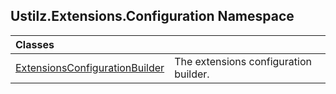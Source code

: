 ## Ustilz.Extensions.Configuration Namespace

| Classes | |
| :--- | :--- |
| [ExtensionsConfigurationBuilder](Ustilz.Extensions.Configuration.ExtensionsConfigurationBuilder.md 'Ustilz.Extensions.Configuration.ExtensionsConfigurationBuilder') | The extensions configuration builder. |
